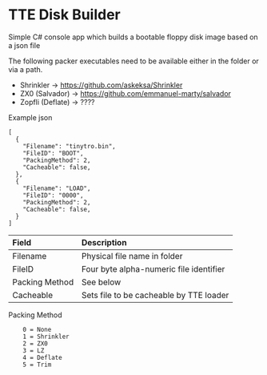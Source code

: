# TTE Disk Builder

Simple C# console app which builds a bootable floppy disk image based on a json file

The following packer executables need to be available either in the folder or via a path.

* Shrinkler -> https://github.com/askeksa/Shrinkler
* ZX0 (Salvador) -> https://github.com/emmanuel-marty/salvador
* Zopfli (Deflate) -> ????

Example json

```
[
  {
    "Filename": "tinytro.bin",
    "FileID": "BOOT",
    "PackingMethod": 2,
    "Cacheable": false,
  },
  {
    "Filename": "LOAD",
    "FileID": "0000",
    "PackingMethod": 2,
    "Cacheable": false,
  }
]
```

|Field|Description|
|:---|:---|
|Filename|Physical file name in folder|
|FileID|Four byte alpha-numeric file identifier|
|Packing Method|See below|
|Cacheable|Sets file to be cacheable by TTE loader|

Packing Method

        0 = None
        1 = Shrinkler
        2 = ZX0
        3 = LZ
        4 = Deflate
        5 = Trim


